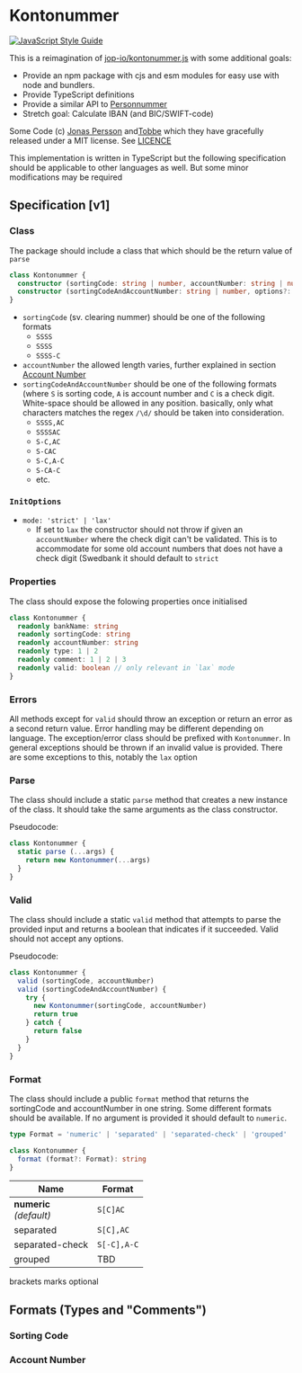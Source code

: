 # Kontonummer

[![JavaScript Style Guide](https://img.shields.io/badge/code_style-standard-brightgreen.svg)](https://standardjs.com)

This is a reimagination of [jop-io/kontonummer.js](https://github.com/jop-io/kontonummer.js) with some additional goals:

- Provide an npm package with cjs and esm modules for easy use with node and bundlers.
- Provide TypeScript definitions
- Provide a similar API to [Personnummer](https://personnummer.dev)
- Stretch goal: Calculate IBAN (and BIC/SWIFT-code)

Some Code (c) [Jonas Persson](https://github.com/jop-io) and[Tobbe](https://github.com/Tobbe) which they have gracefully released under a MIT license. See [LICENCE](/svbeon/kontonummer/blob/master/LICENSE)

This implementation is written in TypeScript but the following specification should be applicable to other languages as well. But some minor modifications may be required

## Specification [v1]

### Class

The package should include a class that which should be the return value of  `parse`

```typescript
class Kontonummer {
  constructor (sortingCode: string | number, accountNumber: string | number, options?: InitOptions)
  constructor (sortingCodeAndAccountNumber: string | number, options?: InitOptions)
}
```

- `sortingCode` (sv. clearing nummer) should be one of the following formats
  - `SSSS`
  - `SSSS`
  - `SSSS-C`
- `accountNumber` the allowed length varies, further explained in section [Account Number](#account-number)
- `sortingCodeAndAccountNumber` should be one of the following formats (where `S` is sorting code, `A` is account number and `C` is a check digit. White-space should be allowed in any position. basically, only what characters matches the regex `/\d/` should be taken into consideration.
  - `SSSS,AC`
  - `SSSSAC`
  - `S-C,AC`
  - `S-CAC`
  - `S-C,A-C`
  - `S-CA-C`
  - etc.

### `InitOptions`

- `mode: 'strict' | 'lax'`
  - If set to `lax` the constructor should not throw if given an `accountNumber` where the check digit can't be validated. This is to accommodate for some old account numbers that does not have a check digit (Swedbank  it should default to `strict`

### Properties

The class should expose the folowing properties once initialised

```typescript
class Kontonummer {
  readonly bankName: string
  readonly sortingCode: string
  readonly accountNumber: string
  readonly type: 1 | 2
  readonly comment: 1 | 2 | 3
  readonly valid: boolean // only relevant in `lax` mode
}
```

### Errors

All methods except for `valid` should throw an exception or return an error as a second return value. Error handling may be different depending on language. The exception/error class should be prefixed with `Kontonummer`. In general exceptions should be thrown if an invalid value is provided. There are some exceptions to this, notably the `lax` option

### Parse

The class should include a static `parse` method that creates a new instance of the class. It should take the same arguments as the class constructor.

Pseudocode:

```typescript
class Kontonummer {
  static parse (...args) {
    return new Kontonummer(...args)
  }
}
```

### Valid

The class should include a static `valid` method that attempts to parse the provided input and returns a boolean that indicates if it succeeded. Valid should not accept any options.

Pseudocode:

```typescript
class Kontonummer {
  valid (sortingCode, accountNumber)
  valid (sortingCodeAndAccountNumber) {
    try {
      new Kontonummer(sortingCode, accountNumber)
      return true
    } catch {
      return false
    }
  }
}
```

### Format

The class should include a public `format` method that returns the sortingCode and accountNumber in one string. Some different formats should be available. If no argument is provided it should default to `numeric`.

```typescript
type Format = 'numeric' | 'separated' | 'separated-check' | 'grouped'

class Kontonummer {
  format (format?: Format): string
}
```

| Name | Format |
| ---- | ---- |
| **numeric** <br/> _(default)_ | `S[C]AC` |
| separated | `S[C],AC` |
| separated-check | `S[-C],A-C` |
| grouped | TBD|
brackets marks optional

## Formats (Types and "Comments")

### Sorting Code

### Account Number
<!--stackedit_data:
eyJoaXN0b3J5IjpbLTExMjcxMDcxNSwxNzE2NTA3ODUxXX0=
-->